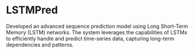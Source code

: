 # LSTMPred
Developed an advanced sequence prediction model using Long Short-Term Memory (LSTM) networks. The system leverages the capabilities of LSTMs to efficiently handle and predict time-series data, capturing long-term dependencies and patterns.
